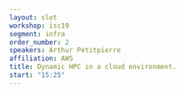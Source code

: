 ```yaml
---
layout: slot
workshop: isc19
segment: infra
order_number: 2
speakers: Arthur Petitpierre
affiliation: AWS
title: Dynamic HPC in a cloud environment.
start: "15:25"
---
```

